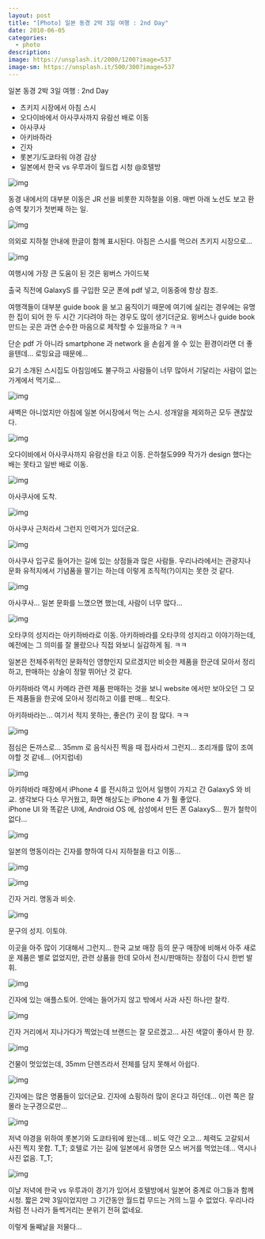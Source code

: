 ```yaml
---
layout: post
title: "[Photo] 일본 동경 2박 3일 여행 : 2nd Day"
date: 2010-06-05
categories:
  - photo
description: 
image: https://unsplash.it/2000/1200?image=537
image-sm: https://unsplash.it/500/300?image=537
---
```


일본 동경 2박 3일 여행 : 2nd Day

- 츠키지 시장에서 아침 스시
- 오다이바에서 아사쿠사까지 유람선 배로 이동
- 아사쿠사
- 아키바하라
- 긴자
- 롯본기/도쿄타워 야경 감상
- 일본에서 한국 vs 우루과이 월드컵 시청 @호텔방

<!--more--> 

![img](https://raw.githubusercontent.com/tkhwang/tkhwang-etc/master/img/photobucket/DSC_9969.JPG)

동경 내에서의 대부분 이동은 JR 선을 비롯한 지하철을 이용. 
매번 아래 노선도 보고 환승역 찾기가 첫번째 하는 일.

![img](https://raw.githubusercontent.com/tkhwang/tkhwang-etc/master/img/photobucket/DSC_9951.JPG)

의외로 지하철 안내에 한글이 함께 표시된다.
아침은 스시를 먹으러 츠키지 시장으로…

![img](https://raw.githubusercontent.com/tkhwang/tkhwang-etc/master/img/photobucket/DSC_9955.JPG)

여행시에 가장 큰 도움이 된 것은 윙버스 가이드북

출국 직전에 GalaxyS 를 구입한 모군 폰에 pdf 넣고, 이동중에 항상 참조.

여행객들이 대부분 guide book 을 보고  움직이기 때문에 여기에 실리는 경우에는 유명한 집이 되어 한 두 시간 기다려야 하는 경우도 많이 생기더군요. 윙버스나 guide book 만드는 곳은 과연 순수한 마음으로 제작할 수 있을까요 ? ㅋㅋ

단순 pdf 가 아니라 smartphone 과 network 을 손쉽게 쓸 수 있는 환경이라면 더 좋을텐데… 
로밍요금 때문에…

요기 소개된 스시집도 아침임에도 불구하고 사람들이 너무 많아서 기달리는 사람이 없는 가게에서 먹기로…

![img](https://raw.githubusercontent.com/tkhwang/tkhwang-etc/master/img/photobucket/DSC_9964.JPG)

새벽은 아니었지만 아침에 일본 어시장에서 먹는 스시.
성개알을 제외하곤 모두 괜찮았다.

![img](https://raw.githubusercontent.com/tkhwang/tkhwang-etc/master/img/photobucket/DSC_0004.JPG)

오다이바에서 아사쿠사까지 유람선을 타고 이동.
은하철도999 작가가 design 했다는 배는 못타고 일반 배로 이동.

![img](https://raw.githubusercontent.com/tkhwang/tkhwang-etc/master/img/photobucket/DSC_0035.JPG)

아사쿠사에 도착.

![img](https://raw.githubusercontent.com/tkhwang/tkhwang-etc/master/img/photobucket/DSC_0040.JPG)

아사쿠사 근처라서 그런지 인력거가 있더군요.

![img](https://raw.githubusercontent.com/tkhwang/tkhwang-etc/master/img/photobucket/DSC_0058.JPG)

아사쿠사 입구로 들어가는 길에 있는 상점들과 많은 사람들.
우리나라에서는 관광지나 문화 유적지에서 기념품을 팔기는 하는데 이렇게 조직적(?)이지는 못한 것 같다.

![img](https://raw.githubusercontent.com/tkhwang/tkhwang-etc/master/img/photobucket/DSC_0067.JPG)

아사쿠사… 일본 문화를 느꼈으면 했는데, 사람이 너무 많다…

![img](https://raw.githubusercontent.com/tkhwang/tkhwang-etc/master/img/photobucket/DSC_0127.JPG)

오타쿠의 성지라는 아키하바라로 이동.
아키하바라를 오타쿠의 성지라고 이야기하는데, 예전에는 그 의미를 잘 몰랐으나 직접 와보니 실감하게 됨. ㅋㅋ

일본은 전체주위적인 문화적인 영향인지 모르겠지만
비슷한 제품을 한군데 모아서 정리하고, 판매하는 상술이 정말 뛰어난 것 같다.

아키하바라 역시 카메라 관련 제품 판매하는 것을 보니 website 에서만 보아오던 그 모든 제품들을 한곳에 모아서 정리하고 이를 판매… 쵝오다.

아키하바라는… 여기서 적지 못하는, 좋은(?) 곳이 참 많다. ㅋㅋ

![img](https://raw.githubusercontent.com/tkhwang/tkhwang-etc/master/img/photobucket/DSC_0121.JPG)

점심은 돈까스로…
35mm 로 음식사진 찍을 때 접사라서 그런지… 조리개를 많이 조여야할 것 같네…  (어지럽네)

![img](https://raw.githubusercontent.com/tkhwang/tkhwang-etc/master/img/photobucket/DSC_0124.JPG)

아키하바라 매장에서 iPhone 4 를 전시하고 있어서 일행이 가지고 간 GalaxyS 와 비교.
생각보다 다소 무거웠고, 화면 해상도는 iPhone 4 가 훨 좋았다.  
iPhone UI 와 똑같은 UI에, Android OS 에, 삼성에서 만든 폰 GalaxyS… 뭔가 철학이 없다…

![img](https://raw.githubusercontent.com/tkhwang/tkhwang-etc/master/img/photobucket/DSC_0111.JPG)

일본의 명동이라는 긴자를 향하여 다시 지하철을 타고 이동…

![img](https://raw.githubusercontent.com/tkhwang/tkhwang-etc/master/img/photobucket/DSC_0146.JPG)

![img](https://raw.githubusercontent.com/tkhwang/tkhwang-etc/master/img/photobucket/DSC_0151.JPG)

긴자 거리. 명동과 비슷.

![img](https://raw.githubusercontent.com/tkhwang/tkhwang-etc/master/img/photobucket/DSC_0154-1.JPG)

문구의 성지. 이토야.

이곳을 아주 많이 기대해서 그런지… 한국 교보 매장 등의 문구 매장에 비해서 아주 새로운 제품은 별로 없었지만, 관련 상품을 한데 모아서 전시/판매하는 장점이 다시 한번 발휘.

![img](https://raw.githubusercontent.com/tkhwang/tkhwang-etc/master/img/photobucket/DSC_01561.JPG)

긴자에 있는 애플스토어. 안에는 들어가지 않고 밖에서 사과 사진 하나만 찰칵.

![img](https://raw.githubusercontent.com/tkhwang/tkhwang-etc/master/img/photobucket/DSC_0162.JPG)

긴자 거리에서 지나가다가 찍었는데 브랜드는 잘 모르겠고… 사진 색깔이 좋아서 한 장.

![img](https://raw.githubusercontent.com/tkhwang/tkhwang-etc/master/img/photobucket/DSC_0160.JPG)

건물이 멋있었는데, 35mm 단렌즈라서 전체를 담지 못해서 아쉽다.

![img](https://raw.githubusercontent.com/tkhwang/tkhwang-etc/master/img/photobucket/DSC_01671.JPG)

긴자에는 많은 명품들이 있더군요.
긴자에 쇼핑하러 많이 온다고 하던데… 이런 쪽은 잘 몰라 눈구경으로만…

![img](https://raw.githubusercontent.com/tkhwang/tkhwang-etc/master/img/photobucket/DSC_0185.JPG)

저녁 야경을 위하여 롯본기와 도쿄타워에 왔는데… 비도 약간 오고… 체력도 고갈되서 사진 찍지 못함. T_T;
호텔로 가는 길에 일본에서 유명한 모스 버거를 먹었는데… 역시나 사진 없음. T_T;

![img](https://raw.githubusercontent.com/tkhwang/tkhwang-etc/master/img/photobucket/DSC_0202.JPG)

이날 저녁에 한국 vs 우루과이 경기가 있어서 호텔방에서 일본어 중계로 아그들과 함께 시청.
짧은 2박 3일이었지만 그 기간동안 월드컵 무드는 거의 느낄 수 없었다. 우리나라처럼 전 나라가 들썩거리는 분위기 전혀 없네요.

이렇게 둘째날을 저물다…
